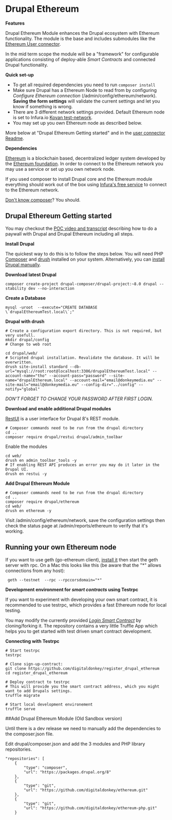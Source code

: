 Drupal Ethereum
===============
 

**Features**

Drupal Ethereum Module enhances the Drupal ecosystem with Ethereum functionality.
The module is the base and includes submodules like the [Ethereum User connector](https://github.com/digitaldonkey/ethereum/blob/8.x-1.x/ethereum_user_connector/Readme.md).

In the mid term scope the module will be a "framework" for configurable applications consisting of deploy-able _Smart Contracts_ and connected Drupal functionality. 



**Quick set-up**

* To get all required dependencies you need to run `composer install`  
* Make sure Drupal has a Ethereum Node to read from by configuring *Configure Ethereum connection* (/admin/config/ethereum/network). **Saving the form settings** will validate the current settings and let you know if something is wrong. 
* There are 3 different network settings provided. Default Ethereum node is set to Infura.io <a href="kovan.etherscan.io">Kovan test-network</a>.
* You may set up you own Ethereum node as described below. 
 
More below at "Drupal Ethereum Getting started" and in the <a href="https://github.com/digitaldonkey/ethereum/blob/8.x-1.x/ethereum_user_connector/Readme.md">user connector Readme</a>. 
 
**Dependencies** 

<a href="https://en.wikipedia.org/wiki/Ethereum">Ethereum</a> is a blockchain based, decentralized ledger system developed by the <a href="https://www.ethereum.org/">Ethereum foundation</a>. In order to connect to the Ethereum network you may use a service or set up you own network node.

If you used composer to install Drupal core and the Ethereum module everything should work out of the box using <a href="infura.io">Infura's free service</a> to connect to the Ethereum network. 

<a href="https://www.lullabot.com/articles/goodbye-drush-make-hello-composer">Don't know composer</a>? You should. 

 
 
## Drupal Ethereum Getting started

You may checkout the <a href="https://www.youtube.com/watch?v=Y5Sa7QtpXSE">POC video and transcript</a> describing how to do a paywall with Drupal and Drupal Ethereum including all steps.


**Install Drupal** 

The quickest way to do this is to follow the steps below. You will need PHP [Composer](https://getcomposer.org/) and [drush](http://www.drush.org/en/master/) installed on your system. Alternatively, you can <a href="https://www.drupal.org/docs/8/install">install Drupal manually</a>. 

**Download latest Drupal**

```
composer create-project drupal-composer/drupal-project:~8.0 drupal --stability dev --no-interaction
```

**Create a Database**

```
mysql -uroot  --execute="CREATE DATABASE \`drupalEthereumTest.local\`;"
```

**Drupal with drush**

```
# Create a configuration export directory. This is not required, but very usefull.
mkdir drupal/config
# Change to web root 

cd drupal/web/
# Scripted drupal installation. Revalidate the database. It will be overwritten.
drush site-install standard --db-url="mysql://root:root@localhost:3306/drupalEthereumTest.local" --account-name="tho" --account-pass="password" --site-name="drupalEthereum.local" --account-mail="email@donkeymedia.eu" --site-mail="email@donkeymedia.eu" --config-dir="../config" --notify="global"
```

_DON'T FORGET TO CHANGE YOUR PASSWORD AFTER FIRST LOGIN._

**Download and enable additional Drupal modules**

[RestUI](https://www.drupal.org/project/restui) is a user interface for Drupal 8's REST module.

```
# Composer commands need to be run from the drupal directory
cd ..
composer require drupal/restui drupal/admin_toolbar
``` 
Enable the modules

```
cd web/
drush en admin_toolbar_tools -y
# If enabling REST API produces an error you may do it later in the Drupal UI.
drush en restui -y
```

**Add Drupal Ethereum Module**

```
# Composer commands need to be run from the drupal directory
cd ..
composer require drupal/ethereum
cd web/
drush en ethereum -y
```

Visit /admin/config/ethereum/network, save the configuration settings then check the status page at /admin/reports/ethereum to verify that it's working.


## Running your own Ethereum node

If you want to use geth (go-ethereum client), <a href="https://github.com/ethereum/go-ethereum/wiki/Building-Ethereum">install it</a> then start the geth server with rpc.
On a Mac this looks like this (be aware that the "*" allows connections from any host):

``` 
 geth --testnet  --rpc --rpccorsdomain="*"
``` 


**Development environment for *smart contracts* using Testrpc**

If you want to experiment with developing your own smart contract, it is recommended to use testrpc, which provides a fast Ethereum node for local testing. 

You may modify the currently provided *<a href="https://github.com/digitaldonkey/register_drupal_ethereum">Login Smart Contract</a>* by cloning/forking it. The repository contains a very little Truffle App which helps you to get started with test driven smart contract development. 

**Connecting with Testrpc**

``` 
# Start testrpc
testrpc

# Clone sign-up-contract:
git clone https://github.com/digitaldonkey/register_drupal_ethereum
cd register_drupal_ethereum

# Deploy contract to testrpc
# This will provide you the smart contract address, which you might want to add Drupals settings. 
truffle migrate

# Start local development environement
truffle serve
```  

##Add Drupal Ethereum Module (Old Sandbox version)


Until there is a dev release we need to manually add the dependencies to the composer.json file. 

Edit drupal/composer.json and add the 3 modules and PHP library repositories. 

```
"repositories": [
    {
        "type": "composer",
        "url": "https://packages.drupal.org/8"
    },
    {
        "type": "git",
        "url": "https://github.com/digitaldonkey/ethereum.git"
    },
    {
        "type": "git",
        "url": "https://github.com/digitaldonkey/ethereum-php.git"
    }
```



